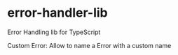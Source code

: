 # error-handler-lib

Error Handling lib for TypeScript

Custom Error: Allow to name a Error with a custom name
